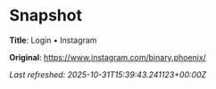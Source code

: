 # Snapshot

**Title**: Login • Instagram

**Original**: <https://www.instagram.com/binary.phoenix/>

_Last refreshed: 2025-10-31T15:39:43.241123+00:00Z_
